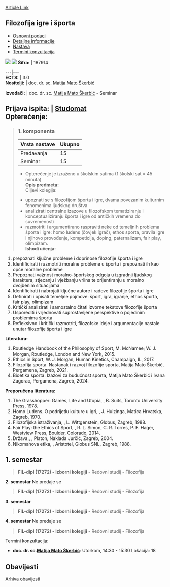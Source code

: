 [Article Link](https://www.fhs.hr/predmet/fis)

## Filozofija igre i športa
  * [Osnovni podaci](https://www.fhs.hr/predmet/fis#v1id-904804_901338_1_0 "Osnovni podaci")
  * [Detaljne informacije](https://www.fhs.hr/predmet/fis#v1id-904804_901338_1_1 "Detaljne informacije")
  * [Nastava](https://www.fhs.hr/predmet/fis#v1id-904804_901338_1_2 "Nastava")
  * [Termini konzultacija](https://www.fhs.hr/predmet/fis#v1id-904804_901338_1_3 "Termini konzultacija")


[![](https://www.fhs.hr/img/flags/gif/hr.gif)](https://www.fhs.hr/predmet/fis) [![](https://www.fhs.hr/img/flags/gif/gb.gif)](https://www.fhs.hr/en/course/pogas)
**Šifra:** |  187914  
  
---|---  
**ECTS:** |  3.0   
**Nositelji:** |  doc. dr. sc. [Matija Mato Škerbić](https://www.fhs.hr/djelatnik/matija_mato.skerbic)   
  
**Izvođači:** |  doc. dr. sc. [Matija Mato Škerbić](https://www.fhs.hr/djelatnik/matija_mato.skerbic) - Seminar  
  
**Prijava ispita:** |  [Studomat](http://www.isvu.hr/studomat)  
**Opterećenje:**  
---  
> ### 1. komponenta
> | Vrsta nastave | Ukupno  
> ---|---  
> Predavanja | 15  
> Seminar | 15  
> * Opterećenje je izraženo u školskim satima (1 školski sat = 45 minuta)   
**Opis predmeta:**  
> Ciljevi kolegija:  
>  - upoznati se s filozofijom športa i igre, dvama povezanim kulturnim fenomenima ljudskog društva  
>  - analizirati centralne izazove u filozofskom tematiziranju i konceptualiziranju športa i igre od antičkih vremena do suvremenosti  
>  - razmotriti i argumentirano raspraviti neke od temeljnih problema športa i igre: homo ludens (čovjek igrač), ethos sporta, pravila igre i njihovo provođenje, kompeticija, doping, paternalizam, fair play, olimpizam.  
**Ishodi učenja:**  
  1. prepoznati ključne probleme i doprinose filozofije športa i igre
  2. Identificirati i razmotriti moralne probleme u športu i prepoznati ih kao opće moralne probleme
  3. Prepoznati važnost moralno-športskog odgoja u izgradnji ljudskog karaktera, stjecanju i vježbanju vrlina te orijentiranju u moralno dvojbenim situacijama
  4. Identificirati i nabrojati ključne autore i radove filozofije športa i igre
  5. Definirati i opisati temeljne pojmove: šport, igra, igranje, ethos športa, fair play, olimpizam
  6. Kritički analizirati i samostalno čitati izvorne tekstove filozofije športa
  7. Usporediti i vrjednovati suprostavljene perspektive o pojedinim problemima športa
  8. Refleksivno i kritički razmotriti, filozofske ideje i argumentacije nastale unutar filozofije športa i igre

  
**Literatura:**  
  1. Routledge Handbook of the Philosophy of Sport, M. McNamee; W. J. Morgan, Routledge, London and New York, 2015. 
  2. Ethics in Sport, W. J. Morgan, Human Kinetics, Champaign, IL, 2017. 
  3. Filozofija sporta. Nastanak i razvoj filozofije sporta, Matija Mato Škerbić, Pergamena, Zagreb, 2021. 
  4. Bioetika sporta. Izazovi za budućnost sporta, Matija Mato Škerbić i Ivana Zagorac, Pergamena, Zagreb, 2024. 

  
**Preporučena literatura:**  
  1. The Grasshopper: Games, Life and Utopia, , B. Suits, Toronto University Press, 1978.
  2. Homo Ludens. O podrijetlu kulture u igri, , J. Huizinga, Matica Hrvatska, Zagreb, 1970.
  3. Filozofijska istraživanja, , L. Wittgenstein, Globus, Zagreb, 1988.
  4. Fair Play: the Ethics of Sport, , R. L. Simon, C. R. Torres, P. F. Hager, Westview Press, Boulder, Colorado, 2014.
  5. Država,, , Platon, Naklada Jurčić, Zagreb, 2004.
  6. Nikomahova etika, , Aristotel, Globus SNL, Zagreb, 1988.

  
**1. semestar**  
---  
> **FIL-dipl (17272) - Izborni kolegiji** - Redovni studij - Filozofija  
>   
  
**2. semestar** Ne predaje se  
> **FIL-dipl (17272) - Izborni kolegiji** - Redovni studij - Filozofija  
>   
  
**3. semestar**  
> **FIL-dipl (17272) - Izborni kolegiji** - Redovni studij - Filozofija  
>   
  
**4. semestar** Ne predaje se  
> **FIL-dipl (17272) - Izborni kolegiji** - Redovni studij - Filozofija  
>   
Termini konzultacija: 
  * **doc. dr. sc.[Matija Mato Škerbić](https://www.fhs.hr/djelatnik/matija_mato.skerbic)**: 
Utorkom, 14:30 - 15:30
Lokacija: 18 


## Obavijesti
[Arhiva obavijesti](https://www.fhs.hr/predmet/fis?@=215n0#news_114472 "Arhiva obavijesti")
